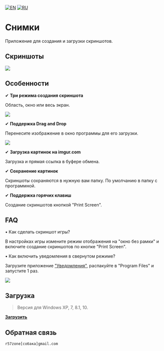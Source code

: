 [![EN](https://user-images.githubusercontent.com/9499881/33184537-7be87e86-d096-11e7-89bb-f3286f752bc6.png)](https://github.com/r57zone/Snapshots-for-Windows/blob/master/README.md) [![RU](https://user-images.githubusercontent.com/9499881/27683795-5b0fbac6-5cd8-11e7-929c-057833e01fb1.png)](https://github.com/r57zone/Snapshots-for-Windows/blob/master/README.RU.md)

# Снимки
Приложение для создания и загрузки скриншотов.

## Скриншоты
![](https://cloud.githubusercontent.com/assets/9499881/7238897/df3ef0a8-e7b6-11e4-83d1-67605af2913d.png)

## Особенности
✔ **Три режима создания скриншота**

Область, окно или весь экран.

![](https://user-images.githubusercontent.com/9499881/65174798-a1efac80-da62-11e9-91e5-3f75384f9ee5.png)

✔ **Поддержка Drag and Drop**

Перенесите изображение в окно программы для его загрузки.

![](https://cloud.githubusercontent.com/assets/9499881/7239082/2ffeeb96-e7b8-11e4-915e-71d35b4e9038.png)

✔ **Загрузка картинок на imgur.com**

Загрузка и прямая ссылка в буфере обмена.

✔ **Сохранение картинок**

Скриншоты сохраняются в нужную вам папку. По умолчанию в папку с программной.

✔ **Поддержка горячих клавиш**

Создание скриншотов кнопкой "Print Screen".

## FAQ
• Как сделать скриншот игры?

В настройках игры измените режим отображения на "окно без рамки" и включите создание скриншотов по кнопке "Print Screen".

• Как включить уведомления в свернутом режиме?

Загрузите приложение ["Уведомления"](https://github.com/r57zone/notifications), распакуйте в "Program Files" и запустите 1 раз.

![](https://user-images.githubusercontent.com/9499881/65176077-1f1c2100-da65-11e9-991a-e3f9b4b69cbe.png)

## Загрузка
>Версия для Windows XP, 7, 8.1, 10.

**[Загрузить](https://github.com/r57zone/Snapshots-for-Windows/releases)**

## Обратная связь
`r57zone[собака]gmail.com`